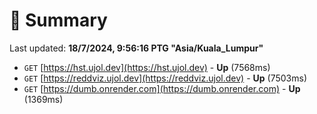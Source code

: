 # 📖 Summary
Last updated: **18/7/2024, 9:56:16 PTG "Asia/Kuala_Lumpur"**

- `GET` [https://hst.ujol.dev](https://hst.ujol.dev) - **Up** (7568ms)
- `GET` [https://reddviz.ujol.dev](https://reddviz.ujol.dev) - **Up** (7503ms)
- `GET` [https://dumb.onrender.com](https://dumb.onrender.com) - **Up** (1369ms)
